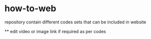 # how-to-web
repository contain different codes sets that can be included in website 


** edit video or image link if required as per codes

